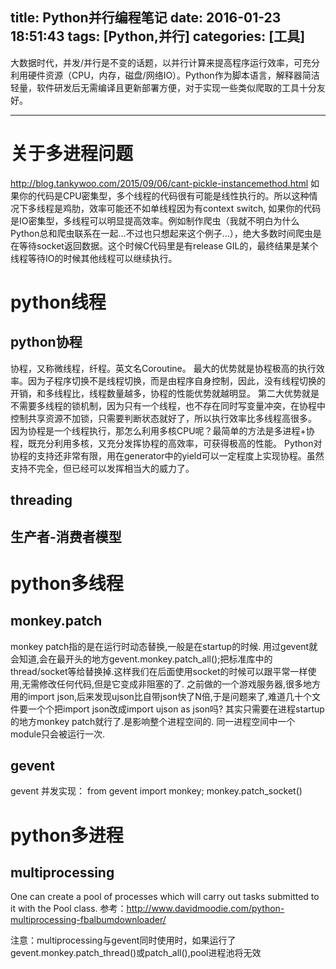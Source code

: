 title: Python并行编程笔记
date: 2016-01-23 18:51:43
tags: [Python,并行]
categories: [工具]
---

大数据时代，并发/并行是不变的话题，以并行计算来提高程序运行效率，可充分利用硬件资源（CPU，内存，磁盘/网络IO）。Python作为脚本语言，解释器简洁轻量，软件研发后无需编译且更新部署方便，对于实现一些类似爬取的工具十分友好。

- - -
<!-- more -->

# 关于多进程问题
http://blog.tankywoo.com/2015/09/06/cant-pickle-instancemethod.html
如果你的代码是CPU密集型，多个线程的代码很有可能是线性执行的。所以这种情况下多线程是鸡肋，效率可能还不如单线程因为有context switch,
如果你的代码是IO密集型，多线程可以明显提高效率。例如制作爬虫（我就不明白为什么Python总和爬虫联系在一起…不过也只想起来这个例子…），绝大多数时间爬虫是在等待socket返回数据。这个时候C代码里是有release GIL的，最终结果是某个线程等待IO的时候其他线程可以继续执行。

# python线程
## python协程
协程，又称微线程，纤程。英文名Coroutine。
最大的优势就是协程极高的执行效率。因为子程序切换不是线程切换，而是由程序自身控制，因此，没有线程切换的开销，和多线程比，线程数量越多，协程的性能优势就越明显。
第二大优势就是不需要多线程的锁机制，因为只有一个线程，也不存在同时写变量冲突，在协程中控制共享资源不加锁，只需要判断状态就好了，所以执行效率比多线程高很多。
因为协程是一个线程执行，那怎么利用多核CPU呢？最简单的方法是多进程+协程，既充分利用多核，又充分发挥协程的高效率，可获得极高的性能。
Python对协程的支持还非常有限，用在generator中的yield可以一定程度上实现协程。虽然支持不完全，但已经可以发挥相当大的威力了。

## threading

## 生产者-消费者模型

# python多线程
## monkey.patch
monkey patch指的是在运行时动态替换,一般是在startup的时候.
用过gevent就会知道,会在最开头的地方gevent.monkey.patch_all();把标准库中的thread/socket等给替换掉.这样我们在后面使用socket的时候可以跟平常一样使用,无需修改任何代码,但是它变成非阻塞的了.
之前做的一个游戏服务器,很多地方用的import json,后来发现ujson比自带json快了N倍,于是问题来了,难道几十个文件要一个个把import json改成import ujson as json吗?
其实只需要在进程startup的地方monkey patch就行了.是影响整个进程空间的.
同一进程空间中一个module只会被运行一次.

## gevent
gevent 并发实现：
from gevent import monkey; monkey.patch_socket()

# python多进程
## multiprocessing
One can create a pool of processes which will carry out tasks submitted to it with the Pool class.
参考：http://www.davidmoodie.com/python-multiprocessing-fbalbumdownloader/

注意：multiprocessing与gevent同时使用时，如果运行了gevent.monkey.patch_thread()或patch_all(),pool进程池将无效
